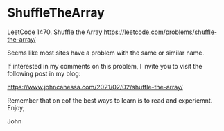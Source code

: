 # ShuffleTheArray
LeetCode 1470. Shuffle the Array
https://leetcode.com/problems/shuffle-the-array/

Seems like most sites have a problem with the same or similar name.

If interested in my comments on this problem, I invite you to visit
the following post in my blog:

https://www.johncanessa.com/2021/02/02/shuffle-the-array/

Remember that on eof the best ways to learn is to read and experiemnt.
Enjoy;

John
